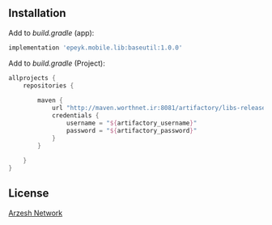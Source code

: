 ## Installation

Add to _build.gradle_ (app):
```groovy
implementation 'epeyk.mobile.lib:baseutil:1.0.0'
```

Add to _build.gradle_ (Project):
```groovy
allprojects {
    repositories {
        
        maven {
            url "http://maven.worthnet.ir:8081/artifactory/libs-release-local"
            credentials {
                username = "${artifactory_username}"
                password = "${artifactory_password}"
            }
        }
       
    }
}
```
 
## License  
[Arzesh Network][link]


[link]: http://worthnet.ir
